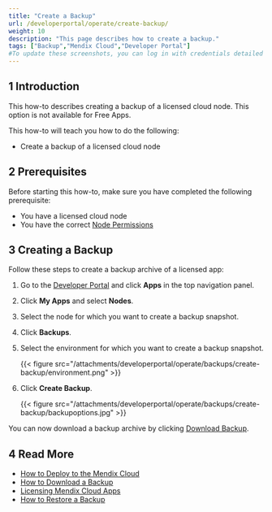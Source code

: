 ```yaml
---
title: "Create a Backup"
url: /developerportal/operate/create-backup/
weight: 10
description: "This page describes how to create a backup."
tags: ["Backup","Mendix Cloud","Developer Portal"]
#To update these screenshots, you can log in with credentials detailed in How to Update Screenshots Using Team Apps.
---
```


## 1 Introduction

This how-to describes creating a backup of a licensed cloud node. This option is not available for Free Apps.

This how-to will teach you how to do the following:

* Create a backup of a licensed cloud node

## 2 Prerequisites

Before starting this how-to, make sure you have completed the following prerequisite:

* You have a licensed cloud node
* You have the correct [Node Permissions](/developerportal/deploy/node-permissions/)

## 3 Creating a Backup

Follow these steps to create a backup archive of a licensed app:

1. Go to the [Developer Portal](http://sprintr.home.mendix.com) and click **Apps** in the top navigation panel.
2. Click **My Apps** and select **Nodes**.
3. Select the node for which you want to create a backup snapshot.
4. Click **Backups**.
5. Select the environment for which you want to create a backup snapshot.

    {{< figure src="/attachments/developerportal/operate/backups/create-backup/environment.png" >}}

6. Click **Create Backup**.

    {{< figure src="/attachments/developerportal/operate/backups/create-backup/backupoptions.jpg" >}}

You can now download a backup archive by clicking [Download Backup](/developerportal/operate/download-backup/).

## 4 Read More

* [How to Deploy to the Mendix Cloud](/developerportal/deploy/mendix-cloud-deploy/)
* [How to Download a Backup](/developerportal/operate/download-backup/)
* [Licensing Mendix Cloud Apps](/developerportal/deploy/licensing-apps/)
* [How to Restore a Backup](/developerportal/operate/restore-backup/)

